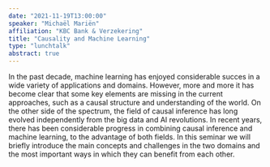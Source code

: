 ```yaml
---
date: "2021-11-19T13:00:00"
speaker: "Michaël Mariën"
affiliation: "KBC Bank & Verzekering"
title: "Causality and Machine Learning"
type: "lunchtalk"
abstract: true
---
```


In the past decade, machine learning has enjoyed considerable succes in a wide variety of applications and domains. However, more and more it has become clear that some key elements are missing in the current approaches, such as a causal structure and understanding of the world. On the other side of the spectrum, the field of causal inference has long evolved independently from the big data and AI revolutions. In recent years, there has been considerable progress in combining causal inference and machine learning, to the advantage of both fields. In this seminar we will briefly introduce the main concepts and challenges in the two domains and the most important ways in which they can benefit from each other. 
